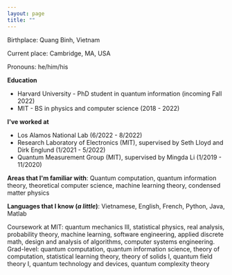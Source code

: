 ```yaml
---
layout: page
title: ""
---
```


Birthplace: Quang Binh, Vietnam

Current place: Cambridge, MA, USA

Pronouns: he/him/his


**Education**

* Harvard University - PhD student in quantum information  (incoming Fall 2022)
* MIT - BS in physics and computer science (2018 - 2022)

**I've worked at**

* Los Alamos National Lab (6/2022 - 8/2022)
* Research Laboratory of Electronics (MIT), supervised by Seth Lloyd and Dirk Englund (1/2021 - 5/2022)
* Quantum Measurement Group (MIT), supervised by Mingda Li (1/2019 - 11/2020)


<!-- * Used machine learning and mathematical tools to study quantum error-correcting codes
* Developed quantum algorithms for group-equivariant transformations
* Developed quantum(-inspired) algorithms for numerical linear algebra -->

**Areas that I'm familiar with**: Quantum computation, quantum information theory, theoretical computer science, machine learning theory, condensed matter physics

**Languages that I know (*a little*)**: Vietnamese, English, French, Python, Java, Matlab

Coursework at MIT: quantum mechanics III, statistical physics, real analysis, probability theory, machine learning, software engineering, applied discrete math, design and analysis of algorithms, computer systems engineering. Grad-level: quantum computation, quantum information science, theory of computation, statistical learning theory, theory of solids I, quantum field theory I, quantum technology and devices, quantum complexity theory
